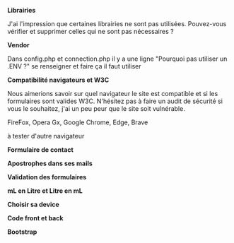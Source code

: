 **Librairies**

J'ai l'impression que certaines librairies ne sont pas utilisées. 
Pouvez-vous vérifier et supprimer celles qui ne sont pas nécessaires ?
<!-- TODO -->

**Vendor**

Dans config.php et connection.php il y a une ligne "Pourquoi pas utiliser un .ENV ?" se renseigner et faire ça
il faut utiliser

**Compatibilité navigateurs et W3C** 

Nous aimerions savoir sur quel navigateur le site est compatible et si les formulaires sont valides W3C.
N'hésitez pas à faire un audit de sécurité si vous le souhaitez, j'ai un peu peur que le site soit vulnérable.

FireFox, Opera Gx, Google Chrome, Edge, Brave

à tester d'autre navigateur 

<!-- Fini  -->

**Formulaire de contact**

<!-- 
Pouvez-vous faire en sorte que le formulaire de contact nous envoie un email ?
De plus, la validation du formulaire est un peu violente.. pouvez-vous l'adoucir et rendre le formulaire plus "user friendly" ? 
-->

**Apostrophes dans ses mails**

<!-- 
L'utilisateur peut envoyer des mails avec des apostrophes sans erreurs 
-->

**Validation des formulaires**

<!-- 
Je n'ai pas trop compris comment fonctionne l'envoi de formulaire. 
Pouvez-vous regarder cela et uniformiser si besoin ? Nous avons besoin de faire les calculs côté serveur et non côté client. (pour les logs d'analytics)
Nous avons aussi besoin d'une validation côté back, je n'ai pas l'impression que cela soit le cas actuellement. 
-->


**mL en Litre et Litre en mL**

<!-- 
L'utilisateur peut convertir des millilitres en litres et des litres en millilitres 
-->

**Choisir sa device**

<!-- 
Un utilisateur nous a demandé de pouvoir choisir sa devise (ex: CAD vers JPY / GBP vers USD) dans le formulaire euro-dollars. 
-->

**Code front et back**

<!-- 
Il y a beaucoup de code inutile dans le projet.
Pouvez-vous faire le ménage et supprimer tout ce qui n'est pas utilisé ? 
-->

 <!-- Peut être d'autre bout de code qui ne sont pas utilisé mais 2 fonction pas utilisée de sûr -->

**Bootstrap**

<!--
Bootstrap, comme de nombreuses librairies, semble être chargé depuis un CDN. 
Il serait préférable de le télécharger et de le charger localement. 
Qu'en pensez-vous ?  

J'ai aussi remarqué que bootstrap est en version 4 alors que la version 5 est sortie récemment. 
-->


<!-- Fini  -->


<!-- Code pas utiliser -->

<!-- Fichier database.php, ligne 75-78, fonction find pas utilisée -->
<!-- Fichier router.php, ligne 33-36, fonction redirect pas utilisée -->